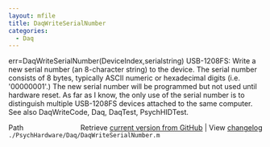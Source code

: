 ```yaml
---
layout: mfile
title: DaqWriteSerialNumber
categories:
  - Daq
---
```


err=DaqWriteSerialNumber\(DeviceIndex,serialstring\)
USB\-1208FS: Write a new serial number \(an 8\-character string\) to the
device. The serial number consists of 8 bytes, typically ASCII numeric or
hexadecimal digits \(i.e. '00000001'.\)  The new serial number will be
programmed but not used until hardware reset. As far as I know, the only
use of the serial number is to distinguish multiple USB\-1208FS devices
attached to the same computer.
See also DaqWriteCode, Daq, DaqTest, PsychHIDTest.


<div class="code_header" style="text-align:right;">
  <span style="float:left;">Path&nbsp;&nbsp;</span> <span class="counter">Retrieve <a href=
  "https://raw.github.com/Psychtoolbox-3/Psychtoolbox-3/beta/./PsychHardware/Daq/DaqWriteSerialNumber.m">current version from GitHub</a> | View <a href=
  "https://github.com/Psychtoolbox-3/Psychtoolbox-3/commits/beta/./PsychHardware/Daq/DaqWriteSerialNumber.m">changelog</a></span>
</div>
<div class="code">
  <code>./PsychHardware/Daq/DaqWriteSerialNumber.m</code>
</div>
